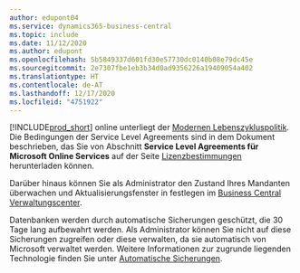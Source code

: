 ```yaml
---
author: edupont04
ms.service: dynamics365-business-central
ms.topic: include
ms.date: 11/12/2020
ms.author: edupont
ms.openlocfilehash: 5b5849337d601fd30e57730dc0140b08e79dc45e
ms.sourcegitcommit: 2e7307fbe1eb3b34d0ad9356226a19409054a402
ms.translationtype: HT
ms.contentlocale: de-AT
ms.lasthandoff: 12/17/2020
ms.locfileid: "4751922"
---
```

[!INCLUDE[prod_short](prod_short.md)] online unterliegt der [Modernen Lebenszykluspolitik](https://support.microsoft.com/help/30881/modern-lifecycle-policy). Die Bedingungen der Service Level Agreements sind in dem Dokument beschrieben, das Sie von Abschnitt **Service Level Agreements für Microsoft Online Services** auf der Seite [Lizenzbestimmungen](https://www.microsoft.com/licensing/product-licensing/products) herunterladen können.  

Darüber hinaus können Sie als Administrator den Zustand Ihres Mandanten überwachen und Aktualisierungsfenster in festlegen im [Business Central Verwaltungscenter](/dynamics365/business-central/dev-itpro/administration/tenant-admin-center).  

Datenbanken werden durch automatische Sicherungen geschützt, die 30 Tage lang aufbewahrt werden. Als Administrator können Sie nicht auf diese Sicherungen zugreifen oder diese verwalten, da sie automatisch von Microsoft verwaltet werden. Weitere Informationen zur zugrunde liegenden Technologie finden Sie unter [Automatische Sicherungen](/azure/sql-database/sql-database-automated-backups).  
